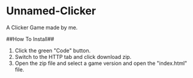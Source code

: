 # Unnamed-Clicker

A Clicker Game made by me.

##How To Install##
1. Click the green "Code" button.
2. Switch to the HTTP tab and click download zip.
3. Open the zip file and select a game version and open the "index.html" file.

